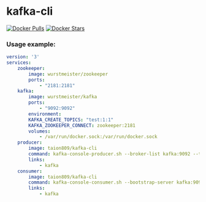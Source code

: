 kafka-cli
============
[![Docker Pulls](https://img.shields.io/docker/pulls/taion809/kafka-cli.svg)](https://hub.docker.com/r/taion809/kafka-cli/)
[![Docker Stars](https://img.shields.io/docker/stars/taion809/kafka-cli.svg)](https://hub.docker.com/r/taion809/kafka-cli/)

### Usage example:
```yaml
version: '3'
services:
    zookeeper:
        image: wurstmeister/zookeeper
        ports:
            - "2181:2181"
    kafka:
        image: wurstmeister/kafka 
        ports:
            - "9092:9092"
        environment:
        KAFKA_CREATE_TOPICS: "test:1:1"
        KAFKA_ZOOKEEPER_CONNECT: zookeeper:2181
        volumes:
            - /var/run/docker.sock:/var/run/docker.sock
    producer:
        image: taion809/kafka-cli
        command: kafka-console-producer.sh --broker-list kafka:9092 --topic test
        links:
            - kafka
    consumer:
        image: taion809/kafka-cli
        command: kafka-console-consumer.sh --bootstrap-server kafka:9092 --topic test --from-beginning
        links:
            - kafka
```
